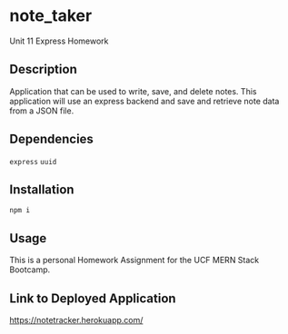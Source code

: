 # note_taker
Unit 11 Express Homework

## Description
Application that can be used to write, save, and delete notes. This application will use an express backend and save and retrieve note data from a JSON file.

## Dependencies
```express```
```uuid```

## Installation
```npm i```

## Usage
This is a personal Homework Assignment for the UCF MERN Stack Bootcamp.

## Link to Deployed Application
https://notetracker.herokuapp.com/
